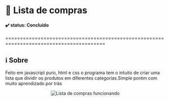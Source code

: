 # 🛒 Lista de compras
#### ✔️ status: Concluído 
========================================================================================
## :information_source: Sobre
Feito em javascript puro, html e css o programa tem o intuito de criar uma lista que dividir os produtos em diferentes categorías.Simple porém com muito aprendizado por trás

<p align="center">
  <img src="https://github.com/RichGuilherme/Lista_de_compras/blob/main/assets/ezgif.com-gif-maker%20(2).gif" alt="Lista de compras funcionando">
</p>
